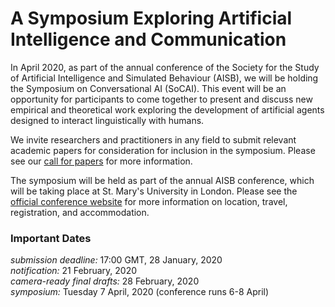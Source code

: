 # A Symposium Exploring Artificial Intelligence and Communication

In April 2020, as part of the annual conference of the Society for the Study of Artificial Intelligence and Simulated Behaviour (AISB), we will be holding the Symposium on Conversational AI (SoCAI).  This event will be an opportunity for participants to come together to present and discuss new empirical and theoretical work exploring the development of artificial agents designed to interact linguistically with humans.

We invite researchers and practitioners in any field to submit relevant academic papers for consideration for inclusion in the symposium.  Please see our [call for papers](cfp) for more information.

The symposium will be held as part of the annual AISB conference, which will be taking place at St. Mary's University in London.  Please see the [official conference website](https://aisb20.wordpress.com/) for more information on location, travel, registration, and accommodation.

### Important Dates
_submission deadline:_ 17:00 GMT, 28 January, 2020  
_notification:_ 21 February, 2020  
_camera-ready final drafts:_ 28 February, 2020  
_symposium:_ Tuesday 7 April, 2020 (conference runs 6-8 April)
